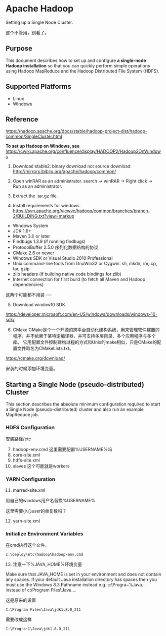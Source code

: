 # Apache Hadoop

Setting up a Single Node Cluster.

这个不管用，别看了。

## Purpose
This document describes how to set up and configure **a single-node Hadoop installation** so that you can quickly perform simple operations using Hadoop MapReduce and the Hadoop Distributed File System (HDFS).

## Supported Platforms
- Linux
- WIndows


## Reference
https://hadoop.apache.org/docs/stable/hadoop-project-dist/hadoop-common/SingleCluster.html

**To set up Hadoop on Windows, see**
https://cwiki.apache.org/confluence/display/HADOOP2/Hadoop2OnWindows

1. Download stable2:
binary download not source download
http://mirrors.ibiblio.org/apache/hadoop/common/

2. Open winRAR as an administrator.
search -> winRAR -> Right click -> Run as an administrator.

3. Extract the .tar.gz file.

4. Install requirements for windows.
https://svn.apache.org/viewvc/hadoop/common/branches/branch-2/BUILDING.txt?view=markup

- Windows System
- JDK 1.6+
- Maven 3.0 or later
- Findbugs 1.3.9 (if running findbugs)
- ProtocolBuffer 2.5.0 序列化数据结构的协议
- CMake 2.6 or newer
- Windows SDK or Visual Studio 2010 Professional
- Unix command-line tools from GnuWin32 or Cygwin: sh, mkdir, rm, cp, tar, gzip
- zlib headers (if building native code bindings for zlib)
- Internet connection for first build (to fetch all Maven and Hadoop dependencies)

这两个可能都不用装 ---

5. Download window10 SDK.

https://developer.microsoft.com/en-US/windows/downloads/windows-10-sdk/

6. CMake
CMake是个一个开源的跨平台自动化建构系统，用来管理软件建置的程序，并不依赖于某特定编译器，并可支持多层目录、多个应用程序与多个库。 它用配置文件控制建构过程的方式和Unix的make相似，只是CMake的配置文件取名为CMakeLists.txt。

https://cmake.org/download/

安装的时候添加环境变量。

## Starting a Single Node (pseudo-distributed) Cluster
This section describes the absolute minimum configuration required to start a Single Node (pseudo-distributed) cluster and also run an example MapReduce job.

### HDFS Configuration
安装路径/etc

7. hadoop-env.cmd 这里需要配置%USERNAME%吗
8. core-site.xml
9. hdfs-site.xml
10. slaves 这个可能就是workers

### YARN Configuration

11. marred-site.xml

用自己的windows用户名替换%USERNAME%

这里需要小心user的单复数吗？

12. yarn-site.xml

### Initialize Environment Variables
在cmd执行这个文件。
```
c:\deploy\etc\hadoop\hadoop-env.cmd
```
13. 注意一下%JAVA_HOME%环境变量


Make sure that JAVA_HOME is set in your environment and does not contain any spaces. If your default Java installation directory has spaces then you must use the Windows 8.3 Pathname instead e.g. c:\Progra~1\Java\... instead of c:\Program Files\Java\....

这是原来的设置
```
C:\Program Files\Java\jdk1.8.0_211
```
需要改成这样
```
C:\Progra~1\Java\jdk1.8.0_211
```

